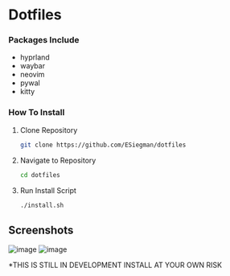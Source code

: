 # Dotfiles

### Packages Include
- hyprland
- waybar
- neovim
- pywal
- kitty

### How To Install
1. Clone Repository
   ```bash
   git clone https://github.com/ESiegman/dotfiles
   ```
2. Navigate to Repository
   ```bash
   cd dotfiles
   ```
3. Run Install Script
   ```bash
   ./install.sh
   ```
## Screenshots
![image](https://github.com/user-attachments/assets/9ff09c9e-450b-4b8c-9736-2b5b067ab62f)
![image](https://github.com/user-attachments/assets/65c11349-eb18-4de5-8c3b-f68d4010aa41)

*THIS IS STILL IN DEVELOPMENT INSTALL AT YOUR OWN RISK

